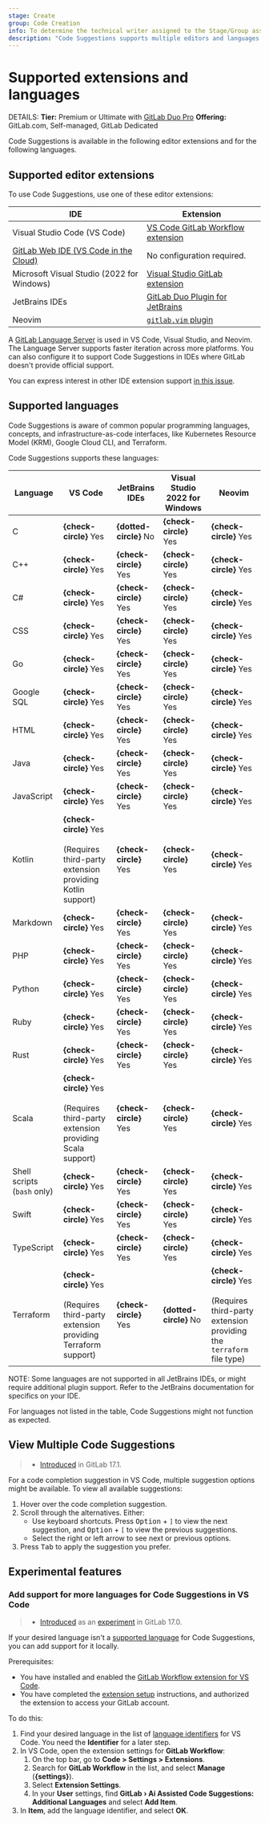 ```yaml
---
stage: Create
group: Code Creation
info: To determine the technical writer assigned to the Stage/Group associated with this page, see https://handbook.gitlab.com/handbook/product/ux/technical-writing/#assignments
description: "Code Suggestions supports multiple editors and languages."
---
```


# Supported extensions and languages

DETAILS:
**Tier:** Premium or Ultimate with [GitLab Duo Pro](../../../../subscriptions/subscription-add-ons.md)
**Offering:** GitLab.com, Self-managed, GitLab Dedicated

Code Suggestions is available in the following editor extensions and
for the following languages.

## Supported editor extensions

To use Code Suggestions, use one of these editor extensions:

| IDE                                                                        | Extension                                                                                                                   |
|----------------------------------------------------------------------------|-----------------------------------------------------------------------------------------------------------------------------|
| Visual Studio Code (VS Code)                                               | [VS Code GitLab Workflow extension](https://marketplace.visualstudio.com/items?itemName=GitLab.gitlab-workflow)             |
| [GitLab Web IDE (VS Code in the Cloud)](../../../project/web_ide/index.md) | No configuration required.                                                                                                  |
| Microsoft Visual Studio (2022 for Windows)                                 | [Visual Studio GitLab extension](https://marketplace.visualstudio.com/items?itemName=GitLab.GitLabExtensionForVisualStudio) |
| JetBrains IDEs                                                             | [GitLab Duo Plugin for JetBrains](https://plugins.jetbrains.com/plugin/22325-gitlab-duo)                                    |
| Neovim                                                                     | [`gitlab.vim` plugin](https://gitlab.com/gitlab-org/editor-extensions/gitlab.vim)                                           |

A [GitLab Language Server](https://gitlab.com/gitlab-org/editor-extensions/gitlab-lsp) is used in VS Code, Visual Studio, and Neovim. The Language Server supports faster iteration across more platforms. You can also configure it to support Code Suggestions in IDEs where GitLab doesn't provide official support.

You can express interest in other IDE extension support [in this issue](https://gitlab.com/gitlab-org/editor-extensions/meta/-/issues/78).

## Supported languages

Code Suggestions is aware of common popular programming languages, concepts, and
infrastructure-as-code interfaces, like Kubernetes Resource Model (KRM),
Google Cloud CLI, and Terraform.

Code Suggestions supports these languages:

| Language                    | VS Code                                                                                     | JetBrains IDEs         | Visual Studio 2022 for Windows | Neovim                                                                                              |
|-----------------------------|---------------------------------------------------------------------------------------------|------------------------|--------------------------------|-----------------------------------------------------------------------------------------------------|
| C                           | **{check-circle}** Yes                                                                      | **{dotted-circle}** No | **{check-circle}** Yes         | **{check-circle}** Yes                                                                              |
| C++                         | **{check-circle}** Yes                                                                      | **{check-circle}** Yes | **{check-circle}** Yes         | **{check-circle}** Yes                                                                              |
| C#                          | **{check-circle}** Yes                                                                      | **{check-circle}** Yes | **{check-circle}** Yes         | **{check-circle}** Yes                                                                              |
| CSS                         | **{check-circle}** Yes                                                                      | **{check-circle}** Yes | **{check-circle}** Yes         | **{check-circle}** Yes                                                                              |
| Go                          | **{check-circle}** Yes                                                                      | **{check-circle}** Yes | **{check-circle}** Yes         | **{check-circle}** Yes                                                                              |
| Google SQL                  | **{check-circle}** Yes                                                                      | **{check-circle}** Yes | **{check-circle}** Yes         | **{check-circle}** Yes                                                                              |
| HTML                        | **{check-circle}** Yes                                                                      | **{check-circle}** Yes | **{check-circle}** Yes         | **{check-circle}** Yes                                                                              |
| Java                        | **{check-circle}** Yes                                                                      | **{check-circle}** Yes | **{check-circle}** Yes         | **{check-circle}** Yes                                                                              |
| JavaScript                  | **{check-circle}** Yes                                                                      | **{check-circle}** Yes | **{check-circle}** Yes         | **{check-circle}** Yes                                                                              |
| Kotlin                      | **{check-circle}** Yes <br><br>(Requires third-party extension providing Kotlin support)    | **{check-circle}** Yes | **{check-circle}** Yes         | **{check-circle}** Yes                                                                              |
| Markdown                    | **{check-circle}** Yes                                                                      | **{check-circle}** Yes | **{check-circle}** Yes         | **{check-circle}** Yes                                                                              |
| PHP                         | **{check-circle}** Yes                                                                      | **{check-circle}** Yes | **{check-circle}** Yes         | **{check-circle}** Yes                                                                              |
| Python                      | **{check-circle}** Yes                                                                      | **{check-circle}** Yes | **{check-circle}** Yes         | **{check-circle}** Yes                                                                              |
| Ruby                        | **{check-circle}** Yes                                                                      | **{check-circle}** Yes | **{check-circle}** Yes         | **{check-circle}** Yes                                                                              |
| Rust                        | **{check-circle}** Yes                                                                      | **{check-circle}** Yes | **{check-circle}** Yes         | **{check-circle}** Yes                                                                              |
| Scala                       | **{check-circle}** Yes <br><br>(Requires third-party extension providing Scala support)     | **{check-circle}** Yes | **{check-circle}** Yes         | **{check-circle}** Yes                                                                              |
| Shell scripts (`bash` only) | **{check-circle}** Yes                                                                      | **{check-circle}** Yes | **{check-circle}** Yes         | **{check-circle}** Yes                                                                              |
| Swift                       | **{check-circle}** Yes                                                                      | **{check-circle}** Yes | **{check-circle}** Yes         | **{check-circle}** Yes                                                                              |
| TypeScript                  | **{check-circle}** Yes                                                                      | **{check-circle}** Yes | **{check-circle}** Yes         | **{check-circle}** Yes                                                                              |
| Terraform                   | **{check-circle}** Yes <br><br>(Requires third-party extension providing Terraform support) | **{check-circle}** Yes | **{dotted-circle}** No         | **{check-circle}** Yes <br><br>(Requires third-party extension providing the `terraform` file type) |

NOTE:
Some languages are not supported in all JetBrains IDEs, or might require additional
plugin support. Refer to the JetBrains documentation for specifics on your IDE.

For languages not listed in the table, Code Suggestions might not function as expected.

## View Multiple Code Suggestions

> - [Introduced](https://gitlab.com/gitlab-org/gitlab-vscode-extension/-/issues/1325) in GitLab 17.1.

For a code completion suggestion in VS Code, multiple suggestion options
might be available. To view all available suggestions:

1. Hover over the code completion suggestion.
1. Scroll through the alternatives. Either:
   - Use keyboard shortcuts. Press <kbd>Option</kbd> + <kbd>`]`</kbd> to view the
     next suggestion, and <kbd>Option</kbd> + <kbd>`[`</kbd> to view the previous
     suggestions.
   - Select the right or left arrow to see next or previous options.
1. Press <kbd>Tab</kbd> to apply the suggestion you prefer.

## Experimental features

### Add support for more languages for Code Suggestions in VS Code

> - [Introduced](https://gitlab.com/gitlab-org/gitlab-vscode-extension/-/issues/1318) as an [experiment](../../../../policy/experiment-beta-support.md) in GitLab 17.0.

If your desired language isn't a [supported language](#supported-languages) for Code Suggestions,
you can add support for it locally.

Prerequisites:

- You have installed and enabled the
  [GitLab Workflow extension for VS Code](../../../../editor_extensions/visual_studio_code/index.md#download-the-extension).
- You have completed the [extension setup](https://gitlab.com/gitlab-org/gitlab-vscode-extension/#setup)
  instructions, and authorized the extension to access your GitLab account.

To do this:

1. Find your desired language in the list of
   [language identifiers](https://microsoft.github.io/language-server-protocol/specifications/lsp/3.17/specification/#textDocumentItem)
   for VS Code. You need the **Identifier** for a later step.
1. In VS Code, open the extension settings for **GitLab Workflow**:
   1. On the top bar, go to **Code > Settings > Extensions**.
   1. Search for **GitLab Workflow** in the list, and select **Manage** (**{settings}**).
   1. Select **Extension Settings**.
   1. In your **User** settings, find
      **GitLab › Ai Assisted Code Suggestions: Additional Languages** and select **Add Item**.
1. In **Item**, add the language identifier, and select **OK**.
